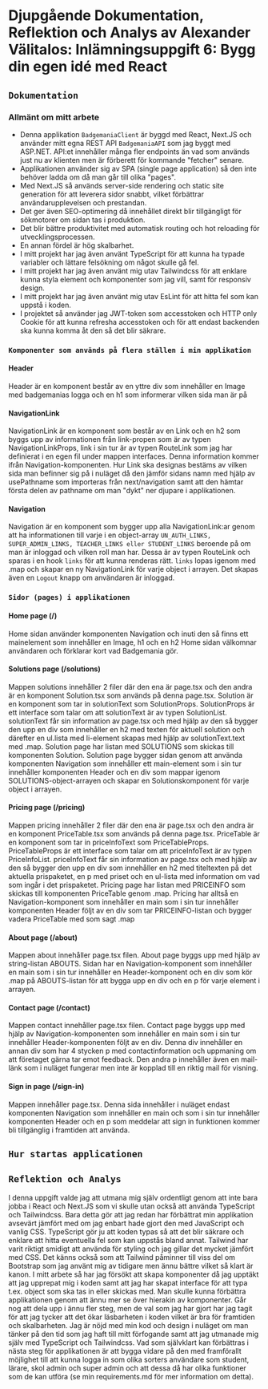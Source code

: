 # Djupgående Dokumentation, Reflektion och Analys av Alexander Välitalos: Inlämningsuppgift 6: Bygg din egen idé med React

## `Dokumentation`

### Allmänt om mitt arbete
- Denna applikation `BadgemaniaClient` är byggd med React, Next.JS och använder mitt egna REST API `BadgemaniaAPI` som jag byggt med ASP.NET. API:et innehåller många fler endpoints än vad som används just nu av klienten men är förberett för kommande "fetcher" senare.
- Applikationen använder sig av SPA (single page application) så den inte behöver ladda om då man går till olika "pages".
- Med Next.JS så används server-side rendering och static site generation för att leverera sidor snabbt, vilket förbättrar användarupplevelsen och prestandan.
- Det ger även SEO-optimering då innehållet direkt blir tillgängligt för sökmotorer om sidan tas i produktion.
- Det blir bättre produktivitet med automatisk routing och hot reloading för utvecklingsprocessen.
- En annan fördel är hög skalbarhet.
- I mitt projekt har jag även använt TypeScript för att kunna ha typade variabler och lättare felsökning om något skulle gå fel.
- I mitt projekt har jag även använt mig utav Tailwindcss för att enklare kunna styla element och komponenter som jag vill, samt för responsiv design.
- I mitt projekt har jag även använt mig utav EsLint för att hitta fel som kan uppstå i koden.
- I projektet så använder jag JWT-token som accesstoken och HTTP only Cookie för att kunna refresha accesstoken och för att endast backenden ska kunna komma åt den så det blir säkrare. 

### `Komponenter som används på flera ställen i min applikation`

#### Header
Header är en komponent består av en yttre div som innehåller en Image med badgemanias logga och en h1 som informerar vilken sida man är på
 
#### NavigationLink
NavigationLink är en komponent som består av en Link och en h2 som byggs upp av informationen från link-propen som är av typen NavigationLinkProps, link i sin tur är av typen RouteLink som jag har definierat i en egen fil under mappen interfaces. Denna information kommer ifrån Navigation-komponenten.
Hur Link ska designas bestäms av vilken sida man befinner sig på i nuläget då den jämför sidans namn med hjälp av usePathname som importeras från next/navigation samt att den hämtar första delen av pathname om man "dykt" ner djupare i applikationen.

#### Navigation
Navigation är en komponent som bygger upp alla NavigationLink:ar genom att ha informationen till varje i en object-array `UN_AUTH_LINKS, SUPER_ADMIN_LINKS, TEACHER_LINKS eller STUDENT_LINKS` beroende på om man är inloggad och vilken roll man har. Dessa är av typen RouteLink och sparas i en hook `links` för att kunna renderas rätt. `links` lopas igenom med .map och skapar en ny NavigationLink för varje object i arrayen. Det skapas även en `Logout` knapp om användaren är inloggad.

### `Sidor (pages) i applikationen`

#### Home page (/)
Home sidan använder komponenten Navigation och inuti den så finns ett mainelement som innehåller en Image, h1 och en h2
Home sidan välkomnar användaren och förklarar kort vad Badgemania gör.

#### Solutions page (/solutions)
Mappen solutions innehåller 2 filer där den ena är page.tsx och den andra är en komponent Solution.tsx som används på denna page.tsx.
Solution är en komponent som tar in solutionText som SolutionProps. SolutionProps är ett interface som talar om att solutionText är av typen SolutionList. solutionText får sin information av page.tsx och med hjälp av den så bygger den upp en div som innehåller en h2 med texten för aktuell solution och därefter en ul.lista med li-element skapas med hjälp av solutionText.text med .map. 
Solution page har listan med SOLUTIONS som skickas till komponenten Solution. Solution page bygger sidan genom att använda komponenten Navigation som innehåller ett main-element som i sin tur innehåller komponenten Header och en div som mappar igenom SOLUTIONS-object-arrayen och skapar en Solutionskomponent för varje object i arrayen.

#### Pricing page (/pricing)
Mappen pricing innehåller 2 filer där den ena är page.tsx och den andra är en komponent PriceTable.tsx som används på denna page.tsx. 
PriceTable är en komponent som tar in priceInfoText som PriceTableProps. PriceTableProps är ett interface som talar om att priceInfoText är av typen PriceInfoList. priceInfoText får sin information av page.tsx och med hjälp av den så bygger den upp en div som innehåller en h2 med titeltexten på det aktuella prispaketet, en p med priset och en ul-lista med information om vad som ingår i det prispaketet. 
Pricing page har listan med PRICEINFO som skickas till komponenten PriceTable genom .map. Pricing har alltså en Navigation-komponent som innehåller en main som i sin tur innehåller komponenten Header följt av en div som tar PRICEINFO-listan och bygger vadera PriceTable med som sagt .map

#### About page (/about)
Mappen about innehåller page.tsx filen. About page byggs upp med hjälp av string-listan ABOUTS. Sidan har en Navigation-komponent som innehåller en main som i sin tur innehåller en Header-komponent och en div som kör .map på ABOUTS-listan för att bygga upp en div och en p för varje element i arrayen.

#### Contact page (/contact)
Mappen contact innehåller page.tsx filen. Contact page byggs upp med hjälp av Navigation-komponenten som innehåller en main som i sin tur innehåller Header-komponenten följt av en div. Denna div innehåller en annan div som har 4 stycken p med contactinformation och uppmaning om att företaget gärna tar emot feedback. Den andra p innehåller även en mail-länk som i nuläget fungerar men inte är kopplad till en riktig mail för visning.

#### Sign in page (/sign-in)
Mappen innehåller page.tsx. Denna sida innehåller i nuläget endast komponenten Navigation som innehåller en main och som i sin tur innehåller komponenten Header och en p som meddelar att sign in funktionen kommer bli tillgänglig i framtiden att använda.

## `Hur startas applicationen`

## `Reflektion och Analys`
I denna uppgift valde jag att utmana mig själv ordentligt genom att inte bara jobba i React och Next.JS som vi skulle utan också att använda TypeScript och Tailwindcss. Bara detta gör att jag redan har förbättrat min applikation avsevärt jämfört med om jag enbart hade gjort den med JavaScript och vanlig CSS. TypeScript gör ju att koden typas så att det blir säkrare och enklare att hitta eventuella fel som kan uppstås bland annat. Tailwind har varit riktigt smidigt att använda för styling och jag gillar det mycket jämfört med CSS. Det känns också som att Tailwind påminner till viss del om Bootstrap som jag använt mig av tidigare men ännu bättre vilket så klart är kanon. I mitt arbete så har jag försökt att skapa komponenter då jag upptäkt att jag upprepat mig i koden samt att jag har skapat interface för att typa t.ex. object som ska tas in eller skickas med. Man skulle kunna förbättra applikationen genom att ännu mer se över hierakin av komponenter. Går nog att dela upp i ännu fler steg, men de val som jag har gjort har jag tagit för att jag tycker att det ökar läsbarheten i koden vilket är bra för framtiden och skalbarheten. Jag är nöjd med min kod och design i nuläget om man tänker på den tid som jag haft till mitt förfogande samt att jag utmanade mig själv med TypeScript och Tailwindcss. Vad som självklart kan förbättras i nästa steg för applikationen är att bygga vidare på den med framförallt möjlighet till att kunna logga in som olika sorters användare som student, lärare, skol admin och super admin och att dessa då har olika funktioner som de kan utföra (se min requirements.md för mer information om detta).



